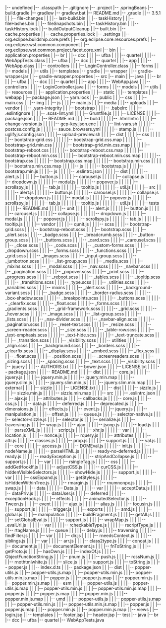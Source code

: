 |-- undefined
    |-- .classpath
    |-- .gitignore
    |-- .project
    |-- .springBeans
    |-- build.gradle
    |-- gradlew
    |-- gradlew.bat
    |-- README.md
    |-- .gradle
    |   |-- 3.5.1
    |   |   |-- file-changes
    |   |   |   |-- last-build.bin
    |   |   |-- taskHistory
    |   |       |-- fileHashes.bin
    |   |       |-- fileSnapshots.bin
    |   |       |-- taskHistory.bin
    |   |       |-- taskHistory.lock
    |   |-- buildOutputCleanup
    |       |-- built.bin
    |       |-- cache.properties
    |       |-- cache.properties.lock
    |-- .settings
    |   |-- org.eclipse.buildship.core.prefs
    |   |-- org.eclipse.core.resources.prefs
    |   |-- org.eclipse.wst.common.component
    |   |-- org.eclipse.wst.common.project.facet.core.xml
    |-- bin
    |   |-- application.properties
    |   |-- br
    |   |   |-- dcc
    |   |   |   |-- ufba
    |   |   |       |-- quartel
    |   |   |           |-- WebAppTests.class
    |   |   |-- ufba
    |   |       |-- dcc
    |   |           |-- quartel
    |   |               |-- app
    |   |               |   |-- WebApp.class
    |   |               |-- controllers
    |   |               |   |-- LoginController.class
    |   |               |-- forms
    |   |               |-- models
    |   |               |-- utils
    |   |-- templates
    |-- gradle
    |   |-- wrapper
    |       |-- gradle-wrapper.jar
    |       |-- gradle-wrapper.properties
    |-- src
        |-- main
        |   |-- java
        |   |   |-- br
        |   |       |-- ufba
        |   |           |-- dcc
        |   |               |-- quartel
        |   |                   |-- app
        |   |                   |   |-- WebApp.java
        |   |                   |-- controllers
        |   |                   |   |-- LoginController.java
        |   |                   |-- forms
        |   |                   |-- models
        |   |                   |-- utils
        |   |-- resources
        |   |   |-- application.properties
        |   |   |-- static
        |   |   |-- templates
        |   |-- webapp
        |       |-- package.json
        |       |-- yarn.lock
        |       |-- public
        |       |   |-- css
        |       |   |   |-- main.css
        |       |   |-- img
        |       |   |-- js
        |       |   |   |-- main.js
        |       |   |-- media
        |       |   |-- uploads
        |       |   |-- vendor
        |       |       |-- .yarn-integrity
        |       |       |-- bootstrap
        |       |       |   |-- .babelrc
        |       |       |   |-- .eslintignore
        |       |       |   |-- .scss-lint.yml
        |       |       |   |-- Gruntfile.js
        |       |       |   |-- LICENSE
        |       |       |   |-- package.json
        |       |       |   |-- README.md
        |       |       |   |-- build
        |       |       |   |   |-- .htmllintrc
        |       |       |   |   |-- change-version.js
        |       |       |   |   |-- gcp-key.json.enc
        |       |       |   |   |-- lint-vars.sh
        |       |       |   |   |-- postcss.config.js
        |       |       |   |   |-- sauce_browsers.yml
        |       |       |   |   |-- stamp.js
        |       |       |   |   |-- uglifyjs.config.json
        |       |       |   |   |-- upload-preview.sh
        |       |       |   |-- dist
        |       |       |   |   |-- css
        |       |       |   |   |   |-- bootstrap-grid.css
        |       |       |   |   |   |-- bootstrap-grid.css.map
        |       |       |   |   |   |-- bootstrap-grid.min.css
        |       |       |   |   |   |-- bootstrap-grid.min.css.map
        |       |       |   |   |   |-- bootstrap-reboot.css
        |       |       |   |   |   |-- bootstrap-reboot.css.map
        |       |       |   |   |   |-- bootstrap-reboot.min.css
        |       |       |   |   |   |-- bootstrap-reboot.min.css.map
        |       |       |   |   |   |-- bootstrap.css
        |       |       |   |   |   |-- bootstrap.css.map
        |       |       |   |   |   |-- bootstrap.min.css
        |       |       |   |   |   |-- bootstrap.min.css.map
        |       |       |   |   |-- js
        |       |       |   |       |-- bootstrap.js
        |       |       |   |       |-- bootstrap.min.js
        |       |       |   |-- js
        |       |       |   |   |-- .eslintrc.json
        |       |       |   |   |-- dist
        |       |       |   |   |   |-- alert.js
        |       |       |   |   |   |-- button.js
        |       |       |   |   |   |-- carousel.js
        |       |       |   |   |   |-- collapse.js
        |       |       |   |   |   |-- dropdown.js
        |       |       |   |   |   |-- modal.js
        |       |       |   |   |   |-- popover.js
        |       |       |   |   |   |-- scrollspy.js
        |       |       |   |   |   |-- tab.js
        |       |       |   |   |   |-- tooltip.js
        |       |       |   |   |   |-- util.js
        |       |       |   |   |-- src
        |       |       |   |   |   |-- alert.js
        |       |       |   |   |   |-- button.js
        |       |       |   |   |   |-- carousel.js
        |       |       |   |   |   |-- collapse.js
        |       |       |   |   |   |-- dropdown.js
        |       |       |   |   |   |-- modal.js
        |       |       |   |   |   |-- popover.js
        |       |       |   |   |   |-- scrollspy.js
        |       |       |   |   |   |-- tab.js
        |       |       |   |   |   |-- tooltip.js
        |       |       |   |   |   |-- util.js
        |       |       |   |   |-- tests
        |       |       |   |       |-- README.md
        |       |       |   |       |-- unit
        |       |       |   |       |   |-- alert.js
        |       |       |   |       |   |-- button.js
        |       |       |   |       |   |-- carousel.js
        |       |       |   |       |   |-- collapse.js
        |       |       |   |       |   |-- dropdown.js
        |       |       |   |       |   |-- modal.js
        |       |       |   |       |   |-- popover.js
        |       |       |   |       |   |-- scrollspy.js
        |       |       |   |       |   |-- tab.js
        |       |       |   |       |   |-- tooltip.js
        |       |       |   |       |-- vendor
        |       |       |   |           |-- qunit.js
        |       |       |   |-- scss
        |       |       |       |-- bootstrap-grid.scss
        |       |       |       |-- bootstrap-reboot.scss
        |       |       |       |-- bootstrap.scss
        |       |       |       |-- _alert.scss
        |       |       |       |-- _badge.scss
        |       |       |       |-- _breadcrumb.scss
        |       |       |       |-- _button-group.scss
        |       |       |       |-- _buttons.scss
        |       |       |       |-- _card.scss
        |       |       |       |-- _carousel.scss
        |       |       |       |-- _close.scss
        |       |       |       |-- _code.scss
        |       |       |       |-- _custom-forms.scss
        |       |       |       |-- _dropdown.scss
        |       |       |       |-- _forms.scss
        |       |       |       |-- _functions.scss
        |       |       |       |-- _grid.scss
        |       |       |       |-- _images.scss
        |       |       |       |-- _input-group.scss
        |       |       |       |-- _jumbotron.scss
        |       |       |       |-- _list-group.scss
        |       |       |       |-- _media.scss
        |       |       |       |-- _mixins.scss
        |       |       |       |-- _modal.scss
        |       |       |       |-- _nav.scss
        |       |       |       |-- _navbar.scss
        |       |       |       |-- _pagination.scss
        |       |       |       |-- _popover.scss
        |       |       |       |-- _print.scss
        |       |       |       |-- _progress.scss
        |       |       |       |-- _reboot.scss
        |       |       |       |-- _tables.scss
        |       |       |       |-- _tooltip.scss
        |       |       |       |-- _transitions.scss
        |       |       |       |-- _type.scss
        |       |       |       |-- _utilities.scss
        |       |       |       |-- _variables.scss
        |       |       |       |-- mixins
        |       |       |       |   |-- _alert.scss
        |       |       |       |   |-- _background-variant.scss
        |       |       |       |   |-- _badge.scss
        |       |       |       |   |-- _border-radius.scss
        |       |       |       |   |-- _box-shadow.scss
        |       |       |       |   |-- _breakpoints.scss
        |       |       |       |   |-- _buttons.scss
        |       |       |       |   |-- _clearfix.scss
        |       |       |       |   |-- _float.scss
        |       |       |       |   |-- _forms.scss
        |       |       |       |   |-- _gradients.scss
        |       |       |       |   |-- _grid-framework.scss
        |       |       |       |   |-- _grid.scss
        |       |       |       |   |-- _hover.scss
        |       |       |       |   |-- _image.scss
        |       |       |       |   |-- _list-group.scss
        |       |       |       |   |-- _lists.scss
        |       |       |       |   |-- _nav-divider.scss
        |       |       |       |   |-- _navbar-align.scss
        |       |       |       |   |-- _pagination.scss
        |       |       |       |   |-- _reset-text.scss
        |       |       |       |   |-- _resize.scss
        |       |       |       |   |-- _screen-reader.scss
        |       |       |       |   |-- _size.scss
        |       |       |       |   |-- _table-row.scss
        |       |       |       |   |-- _text-emphasis.scss
        |       |       |       |   |-- _text-hide.scss
        |       |       |       |   |-- _text-truncate.scss
        |       |       |       |   |-- _transition.scss
        |       |       |       |   |-- _visibility.scss
        |       |       |       |-- utilities
        |       |       |           |-- _align.scss
        |       |       |           |-- _background.scss
        |       |       |           |-- _borders.scss
        |       |       |           |-- _clearfix.scss
        |       |       |           |-- _display.scss
        |       |       |           |-- _embed.scss
        |       |       |           |-- _flex.scss
        |       |       |           |-- _float.scss
        |       |       |           |-- _position.scss
        |       |       |           |-- _screenreaders.scss
        |       |       |           |-- _sizing.scss
        |       |       |           |-- _spacing.scss
        |       |       |           |-- _text.scss
        |       |       |           |-- _visibility.scss
        |       |       |-- jquery
        |       |       |   |-- AUTHORS.txt
        |       |       |   |-- bower.json
        |       |       |   |-- LICENSE.txt
        |       |       |   |-- package.json
        |       |       |   |-- README.md
        |       |       |   |-- dist
        |       |       |   |   |-- core.js
        |       |       |   |   |-- jquery.js
        |       |       |   |   |-- jquery.min.js
        |       |       |   |   |-- jquery.min.map
        |       |       |   |   |-- jquery.slim.js
        |       |       |   |   |-- jquery.slim.min.js
        |       |       |   |   |-- jquery.slim.min.map
        |       |       |   |-- external
        |       |       |   |   |-- sizzle
        |       |       |   |       |-- LICENSE.txt
        |       |       |   |       |-- dist
        |       |       |   |           |-- sizzle.js
        |       |       |   |           |-- sizzle.min.js
        |       |       |   |           |-- sizzle.min.map
        |       |       |   |-- src
        |       |       |       |-- .eslintrc.json
        |       |       |       |-- ajax.js
        |       |       |       |-- attributes.js
        |       |       |       |-- callbacks.js
        |       |       |       |-- core.js
        |       |       |       |-- css.js
        |       |       |       |-- data.js
        |       |       |       |-- deferred.js
        |       |       |       |-- deprecated.js
        |       |       |       |-- dimensions.js
        |       |       |       |-- effects.js
        |       |       |       |-- event.js
        |       |       |       |-- jquery.js
        |       |       |       |-- manipulation.js
        |       |       |       |-- offset.js
        |       |       |       |-- queue.js
        |       |       |       |-- selector-native.js
        |       |       |       |-- selector-sizzle.js
        |       |       |       |-- selector.js
        |       |       |       |-- serialize.js
        |       |       |       |-- traversing.js
        |       |       |       |-- wrap.js
        |       |       |       |-- ajax
        |       |       |       |   |-- jsonp.js
        |       |       |       |   |-- load.js
        |       |       |       |   |-- parseXML.js
        |       |       |       |   |-- script.js
        |       |       |       |   |-- xhr.js
        |       |       |       |   |-- var
        |       |       |       |       |-- location.js
        |       |       |       |       |-- nonce.js
        |       |       |       |       |-- rquery.js
        |       |       |       |-- attributes
        |       |       |       |   |-- attr.js
        |       |       |       |   |-- classes.js
        |       |       |       |   |-- prop.js
        |       |       |       |   |-- support.js
        |       |       |       |   |-- val.js
        |       |       |       |-- core
        |       |       |       |   |-- access.js
        |       |       |       |   |-- DOMEval.js
        |       |       |       |   |-- init.js
        |       |       |       |   |-- nodeName.js
        |       |       |       |   |-- parseHTML.js
        |       |       |       |   |-- ready-no-deferred.js
        |       |       |       |   |-- ready.js
        |       |       |       |   |-- readyException.js
        |       |       |       |   |-- stripAndCollapse.js
        |       |       |       |   |-- support.js
        |       |       |       |   |-- var
        |       |       |       |       |-- rsingleTag.js
        |       |       |       |-- css
        |       |       |       |   |-- addGetHookIf.js
        |       |       |       |   |-- adjustCSS.js
        |       |       |       |   |-- curCSS.js
        |       |       |       |   |-- hiddenVisibleSelectors.js
        |       |       |       |   |-- showHide.js
        |       |       |       |   |-- support.js
        |       |       |       |   |-- var
        |       |       |       |       |-- cssExpand.js
        |       |       |       |       |-- getStyles.js
        |       |       |       |       |-- isHiddenWithinTree.js
        |       |       |       |       |-- rmargin.js
        |       |       |       |       |-- rnumnonpx.js
        |       |       |       |       |-- swap.js
        |       |       |       |-- data
        |       |       |       |   |-- Data.js
        |       |       |       |   |-- var
        |       |       |       |       |-- acceptData.js
        |       |       |       |       |-- dataPriv.js
        |       |       |       |       |-- dataUser.js
        |       |       |       |-- deferred
        |       |       |       |   |-- exceptionHook.js
        |       |       |       |-- effects
        |       |       |       |   |-- animatedSelector.js
        |       |       |       |   |-- Tween.js
        |       |       |       |-- event
        |       |       |       |   |-- ajax.js
        |       |       |       |   |-- alias.js
        |       |       |       |   |-- focusin.js
        |       |       |       |   |-- support.js
        |       |       |       |   |-- trigger.js
        |       |       |       |-- exports
        |       |       |       |   |-- amd.js
        |       |       |       |   |-- global.js
        |       |       |       |-- manipulation
        |       |       |       |   |-- buildFragment.js
        |       |       |       |   |-- getAll.js
        |       |       |       |   |-- setGlobalEval.js
        |       |       |       |   |-- support.js
        |       |       |       |   |-- wrapMap.js
        |       |       |       |   |-- _evalUrl.js
        |       |       |       |   |-- var
        |       |       |       |       |-- rcheckableType.js
        |       |       |       |       |-- rscriptType.js
        |       |       |       |       |-- rtagName.js
        |       |       |       |-- queue
        |       |       |       |   |-- delay.js
        |       |       |       |-- traversing
        |       |       |       |   |-- findFilter.js
        |       |       |       |   |-- var
        |       |       |       |       |-- dir.js
        |       |       |       |       |-- rneedsContext.js
        |       |       |       |       |-- siblings.js
        |       |       |       |-- var
        |       |       |           |-- arr.js
        |       |       |           |-- class2type.js
        |       |       |           |-- concat.js
        |       |       |           |-- document.js
        |       |       |           |-- documentElement.js
        |       |       |           |-- fnToString.js
        |       |       |           |-- getProto.js
        |       |       |           |-- hasOwn.js
        |       |       |           |-- indexOf.js
        |       |       |           |-- ObjectFunctionString.js
        |       |       |           |-- pnum.js
        |       |       |           |-- push.js
        |       |       |           |-- rcssNum.js
        |       |       |           |-- rnothtmlwhite.js
        |       |       |           |-- slice.js
        |       |       |           |-- support.js
        |       |       |           |-- toString.js
        |       |       |-- popper.js
        |       |           |-- index.d.ts
        |       |           |-- package.json
        |       |           |-- dist
        |       |               |-- popper-utils.js
        |       |               |-- popper-utils.js.map
        |       |               |-- popper-utils.min.js
        |       |               |-- popper-utils.min.js.map
        |       |               |-- popper.js
        |       |               |-- popper.js.map
        |       |               |-- popper.min.js
        |       |               |-- popper.min.js.map
        |       |               |-- esm
        |       |               |   |-- popper-utils.js
        |       |               |   |-- popper-utils.js.map
        |       |               |   |-- popper-utils.min.js
        |       |               |   |-- popper-utils.min.js.map
        |       |               |   |-- popper.js
        |       |               |   |-- popper.js.map
        |       |               |   |-- popper.min.js
        |       |               |   |-- popper.min.js.map
        |       |               |-- umd
        |       |                   |-- popper-utils.js
        |       |                   |-- popper-utils.js.map
        |       |                   |-- popper-utils.min.js
        |       |                   |-- popper-utils.min.js.map
        |       |                   |-- popper.js
        |       |                   |-- popper.js.map
        |       |                   |-- popper.min.js
        |       |                   |-- popper.min.js.map
        |       |-- views
        |           |-- login.jsp
        |           |-- templates
        |               |-- footer.jsp
        |               |-- header.jsp
        |-- test
            |-- java
                |-- br
                    |-- dcc
                        |-- ufba
                            |-- quartel
                                |-- WebAppTests.java
